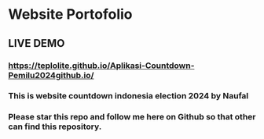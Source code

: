 # Website Portofolio
## LIVE DEMO
### https://teplolite.github.io/Aplikasi-Countdown-Pemilu2024github.io/
### This is website countdown indonesia election 2024 by Naufal
### Please star this repo and follow me here on Github so that other can find this repository.
